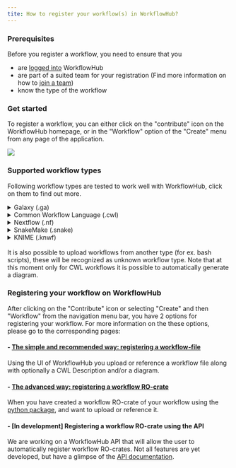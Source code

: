 ```yaml
---
tite: How to register your workflow(s) in WorkflowHub?
---
```


### Prerequisites

Before you register a workflow, you need to ensure that you
* are [logged into](Logging-in.md) WorkflowHub
* are part of a suited team for your registration (Find more information on how to [join a team](How-to-join-a-team.md))
* know the type of the workflow

### Get started

To register a workflow, you can either click on the "contribute" icon on the WorkflowHub homepage, or in the "Workflow" option of the "Create" menu from any page of the application.

![](/images/ug_link_to_wf_upload.PNG)


### Supported workflow types

Following workflow types are tested to work well with WorkflowHub, click on them to find out more. 

<details>
  <summary>Galaxy (.ga)</summary>
  <ol>

  <b>How to use Galaxy</b><br>
Information on how to use galaxy can be found on the [Galaxy Training Network](https://galaxyproject.github.io/training-material).

  <b>Extract a workflow from the History</b><br>
This is the most easy way to generate a Galaxy workflow and is extensively explained [here](https://galaxyproject.org/learn/advanced-workflow/extract/).

  <b>Editing a Galaxy workflow</b><br>
Using the Galaxy workflow editor it is recommended to add tags and/or add for example the tutorial title as Annotation/Notes. Mor information on how to use the editor can be found [here](https://galaxyproject.github.io/training-material/topics/introduction/tutorials/galaxy-intro-101/tutorial.html) in the "The workflow editor" section.

  <b>Galaxy to CWL abstract</b><br>
Galaxy workflows can easily be converted to CWL abstract with 
[galaxy2cwl](https://github.com/workflowhub-eu/galaxy2cwl). This can be seen as a standardized summary of the workflow that can be interpreted by WorkflowHub. CWL abstract can also be used to generate a diagram.

  <b>Uploading to WorkflowHub</b><br>
Since it is not possible to reference a workflow in a Galaxy instance, you either have to download the workflow file and upload it to WorkflowHub, or make an RO-crate following the steps below. You can still reference the workflow in the galaxy instance using the source property in the metadata of the registration.

  </ol>
</details>
<details>
  <summary>Common Workflow Language (.cwl)</summary>
  <ol>
  More information will soon be available.
  </ol>
</details>
<details>
  <summary>Nextflow (.nf)</summary>
  <ol>
  More information will soon be available.
  </ol>
</details>
<details>
  <summary>SnakeMake (.snake)</summary>
  <ol>
  More information will soon be available.
  </ol>
</details>
<details>
  <summary>KNIME (.knwf)</summary>
  <ol>
  More information will soon be available.
  </ol>
</details>
<br>
It is also possible to upload workflows from another type (for ex. bash scripts), these will be recognized as unknown workflow type. Note that at this moment only for CWL workflows it is possible to automatically generate a diagram.

<br>

### Registering your workflow on WorkflowHub 

After clicking on the "Contribute" icon or selecting "Create" and then "Workflow" from the navigation menu bar, you have 2 options for registering your workflow. For more information on the these options, please go to the corresponding pages:

#### - [The simple and recommended way: registering a workflow-file](Registering-a-workflow-with-a-diagram-and-abstract-CWL.md) 

Using the UI of WorkflowHub you upload or reference a workflow file along with optionally a CWL Description and/or a diagram.

#### - [The advanced way: registering a workflow RO-crate](Registering-an-existing-Workflow-RO-Crate.md)

When you have created a workflow RO-crate of your workflow using the [python package](https://github.com/ResearchObject/ro-crate-py), and want to upload or reference it.

#### - [In development] Registering a workflow RO-crate using the API

We are working on a WorkflowHub API that will allow the user to automatically register workflow RO-crates. Not all features are yet developed, but have a glimpse of the [API documentation](https://workflowhub.eu/api).
